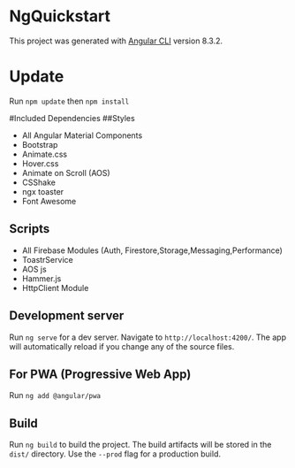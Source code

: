 # NgQuickstart

This project was generated with [Angular CLI](https://github.com/angular/angular-cli) version 8.3.2.

# Update
Run  `npm update` then  `npm install`

#Included Dependencies
##Styles
* All Angular Material Components
* Bootstrap
* Animate.css
* Hover.css
* Animate on Scroll (AOS)
* CSShake
* ngx toaster
* Font Awesome
## Scripts
* All Firebase Modules (Auth, Firestore,Storage,Messaging,Performance)
* ToastrService
* AOS js
* Hammer.js
* HttpClient Module


## Development server
Run `ng serve` for a dev server. Navigate to `http://localhost:4200/`. The app will automatically reload if you change any of the source files.

## For PWA  (Progressive Web App)
Run `ng add @angular/pwa`

## Build

Run `ng build` to build the project. The build artifacts will be stored in the `dist/` directory. Use the `--prod` flag for a production build.
